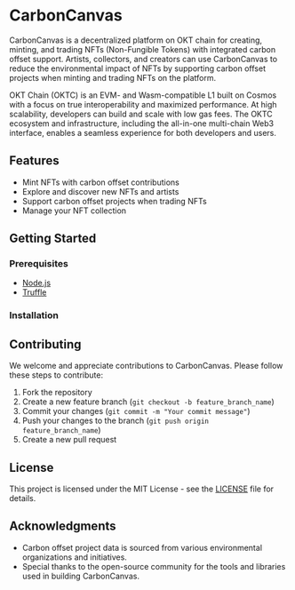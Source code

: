 # CarbonCanvas

CarbonCanvas is a decentralized platform on OKT chain for creating, minting, and trading NFTs (Non-Fungible Tokens) with integrated carbon offset support. Artists, collectors, and creators can use CarbonCanvas to reduce the environmental impact of NFTs by supporting carbon offset projects when minting and trading NFTs on the platform.

OKT Chain (OKTC) is an EVM- and Wasm-compatible L1 built on Cosmos with a focus on true interoperability and maximized performance. At high scalability, developers can build and scale with low gas fees. The OKTC ecosystem and infrastructure, including the all-in-one multi-chain Web3 interface, enables a seamless experience for both developers and users.

## Features

- Mint NFTs with carbon offset contributions
- Explore and discover new NFTs and artists
- Support carbon offset projects when trading NFTs
- Manage your NFT collection

## Getting Started

### Prerequisites

- [Node.js](https://nodejs.org/en/download/)
- [Truffle](https://www.trufflesuite.com/truffle)

### Installation


## Contributing

We welcome and appreciate contributions to CarbonCanvas. Please follow these steps to contribute:

1. Fork the repository
2. Create a new feature branch (`git checkout -b feature_branch_name`)
3. Commit your changes (`git commit -m "Your commit message"`)
4. Push your changes to the branch (`git push origin feature_branch_name`)
5. Create a new pull request

## License

This project is licensed under the MIT License - see the [LICENSE](LICENSE) file for details.

## Acknowledgments

- Carbon offset project data is sourced from various environmental organizations and initiatives.
- Special thanks to the open-source community for the tools and libraries used in building CarbonCanvas.
